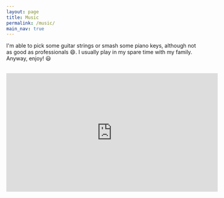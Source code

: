 ```yaml
---
layout: page
title: Music
permalink: /music/
main_nav: true
---
```

I'm able to pick some guitar strings or smash some piano keys, although not as good as professionals 😄.
I usually play in my spare time with my family.
Anyway, enjoy! 😃
<br>
<br>

<iframe width="560" height="315" src="https://www.youtube.com/embed/_4t9becliVQ?si=laifWJi_523vuee5" title="YouTube video player" frameborder="0" allow="accelerometer; autoplay; clipboard-write; encrypted-media; gyroscope; picture-in-picture; web-share" referrerpolicy="strict-origin-when-cross-origin" > </iframe>
